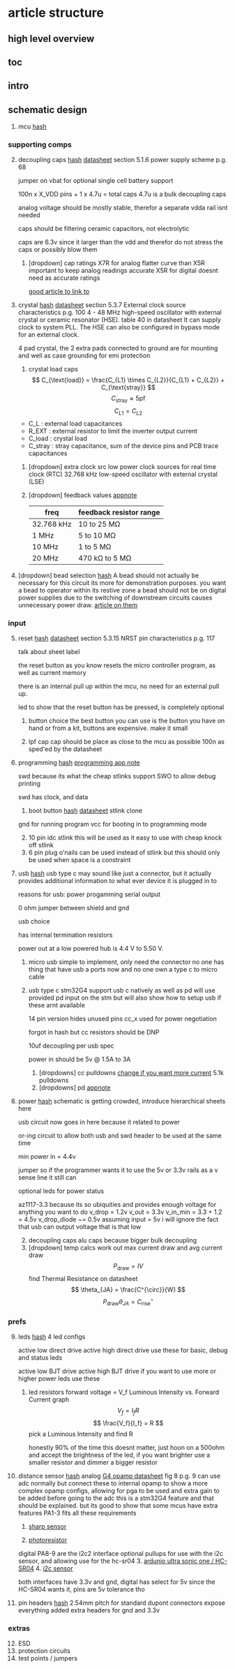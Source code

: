 # article structure

## high level overview

## toc

## intro

## schematic design

1. mcu
[hash](e9c2dbe1c46d9b92890eeec189a6750cf9917f85)

### supporting comps

2. decoupling caps
    [hash](98fe0d07d26a1c95464953851bdf675cf1a5116f)
    [datasheet](https://www.st.com/resource/en/datasheet/stm32g431cb.pdf) section 5.1.6 power supply scheme p.g. 68

    jumper on vbat for optional single cell battery support

    100n x X_VDD pins + 1 x 4.7u = total caps
    4.7u is a bulk decoupling caps

    analog voltage should be mostly stable, therefor a separate vdda rail isnt needed

    caps should be filtering ceramic capacitors, not electrolytic

    caps are 6.3v since it larger than the vdd and therefor do not stress the caps or possibly blow them

   1. [dropdown] cap ratings
        X7R for analog
            flatter curve than X5R important to keep analog readings accurate
        X5R for digital
            doesnt need as accurate ratings

        [good article to link to](https://www.kemet.com/en/us/technical-resources/heres-what-makes-mlcc-dielectrics-different.html)


3. crystal
    [hash](6430cd6cd9e619b09895460b4084fa307ed90d1f)
    [datasheet](https://www.st.com/resource/en/datasheet/stm32g431cb.pdf)
    section 5.3.7 External clock source characteristics p.g. 100
    4 - 48 MHz high-speed oscillator with external crystal or ceramic resonator (HSE). table 40 in datasheet
    It can supply clock to system PLL. The HSE can also be configured in bypass mode for an external clock.

    4 pad crystal, the 2 extra pads connected to ground are for mounting and well as case grounding for emi protection

   1. crystal load caps
    $$
        C_{\text{load}} = \frac{C_{L1} \times C_{L2}}{C_{L1} + C_{L2}} + C_{\text{stray}}
    $$
    $$
        C_{\text{stray}} \approx5\text{pf}
    $$
    $$
        C_{L1} = C_{L2} 
    $$

    - C_L : external load capacitances
    - R_EXT : external resistor to limit the inverter output current
    - C_load : crystal load
    - C_stray : stray capacitance, sum of the device pins and PCB trace capacitances
    1. [dropdown] extra clock src
       low power clock sources for real time clock (RTC)
       32.768 kHz low-speed oscillator with external crystal (LSE)

    2. [dropdown] feedback values
        [appnote](https://www.st.com/resource/en/application_note/cd00221665-oscillator-design-guide-for-stm8af-al-s-stm32-mcus-and-mpus-stmicroelectronics.pdf)

        | freq | feedback resistor range |
        | ---- | ---------------------- |
        | 32.768 kHz  | 10 to 25 MΩ |
        | 1 MHz | 5 to 10 MΩ|
        | 10 MHz | 1 to 5 MΩ|
        | 20 MHz | 470 kΩ to 5 MΩ|



4. [dropdown] bead selection
    [hash](ed590af96a158ff80046151752b1db2daed66063)
    A bead should not actually be necessary for this circuit its more for demonstration purposes.
    you want a bead to operator within its restive zone
    a bead should not be on digital power supplies due to the switching of downstream circuits causes unnecessary power draw.
    [article on them](https://resources.altium.com/p/how-do-ferrite-beads-work-and-how-do-you-choose-right-one)
    

### input
5. reset
    [hash](ca8ece5d9ce18528ab4d70325f88380fb582dfc1)
    [datasheet](https://www.st.com/resource/en/datasheet/stm32g431cb.pdf)
    section 5.3.15 NRST pin characteristics p.g. 117

    talk about sheet label
   
    the reset button as you know resets the micro controller program, as well as current memory 
    
    there is an internal pull up within the mcu, no need for an external pull up.

    led to show that the reset button has be pressed, is completely optional

   1. button choice
        the best button you can use is the button you have on hand or from a kit, buttons are expensive. make it small

   2. lpf cap
      cap should be place as close to the mcu as possible
      100n as sped'ed by the datasheet

6. programming
    [hash](1d1887cbb8e0dd7f1c3b1ad92e817dd7263f4d1d)
    [programming app note](https://www.st.com/resource/en/application_note/dm00354244-stm32-microcontroller-debug-toolbox-stmicroelectronics.pdf)
    
    swd because its what the cheap stlinks support
    SWO to allow debug printing

    swd has clock, and data

   1. boot button
    [hash](c9936e445c0efe0e008e8a08ca916a944b0e9a81)
    [datasheet](https://stm32-base.org/guides/connecting-your-debugger.html)
    stlink clone

    gnd for running program
    vcc for booting in to programming mode

   2. 10 pin idc stlink
        this will be used as it easy to use with cheap knock off stlink
   3. 6 pin plug o'nails
        can be used instead of stlink but this should only be used when space is a constraint

7. usb
    [hash](fe8af82cef5476babfd91a4354a0ed6b2c7fa221)
    usb type c may sound like just a connector, but it actually provides additional information to what ever device it is plugged in to

    reasons for usb: 
    power
    progamming
    serial output

    0 ohm jumper between shield and gnd

    usb choice

    has internal termination resistors

    power out at a low powered hub is 4.4 V to 5.50 V.

   1. micro usb
    simple to implement, only need the connector
    no one has thing that have usb a ports now and no one own a type c to micro cable
   2. usb type c
      stm32G4 support usb c natively as well as pd
      will use provided pd input on the stm but will also show how to setup usb if these arnt available 

      14 pin version 
      hides unused pins 
      cc_x used for power negotiation

      forgot in hash but cc resistors should be DNP
      
      10uf decoupling per usb spec

      power in should be 5v @ 1.5A to 3A

      1. [dropdowns] cc pulldowns
        [change if you want more current](https://www.microchip.com/content/dam/mchp/documents/OTH/ApplicationNotes/ApplicationNotes/00001953A.pdf)
        5.1k pulldowns
      2. [dropdowns] pd
         [appnote](https://www.st.com/resource/en/user_manual/dm00598101-managing-usb-power-delivery-systems-with-stm32-microcontrollers-stmicroelectronics.pdf)

8. power
    [hash](b36409520eb05e74d2c82bd2b8d01cf1bc5a77b1)
    schematic is getting crowded, introduce hierarchical sheets here

    usb circuit now goes in here because it related to power

    or-ing circuit to allow both usb and swd header to be used at the same time

    min power in = 4.4v
    
    jumper so if the programmer wants it to use the 5v or 3.3v rails as a v sense line it still can
    
    optional leds for power status

    az1117-3.3 because its so ubiquities and provides enough voltage for anything you want to do
    v_drop = 1.2v
    v_out = 3.3v
    v_in_min = 3.3 + 1.2 = 4.5v
    v_drop_diode ~= 0.5v assuming input = 5v
    i will ignore the fact that usb can output voltage that is that low

   2. decoupling caps
        alu caps because bigger bulk decoupling
   3. [dropdown] temp calcs
        work out max current draw and avg current draw
        $$
        P_{\text{draw}} = IV
        $$
        find Thermal Resistance on datasheet
        $$
        \theta_{JA} = \frac{C^{\circ}}{W}
        $$
        $$
            P_{\text{draw}} \theta_{JA} = C^{\circ}_\text{rise} 
        $$

### prefs
9. leds
    [hash](ae1e725e1f196119e2582571466d08307c622540)
    4 led configs

    active low direct drive
    active high direct drive
    use these for basic, debug and status leds

    active low BJT drive
    active high BJT drive
    if you want to use more or higher power leds use these

    1. led resistors
        forward voltage = V_f
        Luminous Intensity vs. Forward Current graph
        $$
            V_f = I_f R
        $$
        $$
            \frac{V_f}{I_f} = R
        $$
        pick a Luminous Intensity and find R

        honestly 90% of the time this doesnt matter, just hoon on a 500ohm and accept the brightness of the led, if you want brighter use a smaller resistor and dimmer a bigger resistor

10. distance sensor
    [hash](8c9ae6b2d3eeb6c376ba404fffb7075c1cead87e)
    analog
    [G4 opamp datasheet](https://www.st.com/resource/en/application_note/dm00605707-operational-amplifier-opamp-usage-in-stm32g4-series-stmicroelectronics.pdf)
    fig 8 p.g. 9
    can use adc normally but connect these to internal opamp to show a more complex opamp configs, allowing for pga to be used and extra gain to be added before going to the adc
    this is a stm32G4 feature and that should be explained. but its good to show that some mcus have extra features
    PA1-3 fits all these requirements
    1. [sharp sensor](https://www.sparkfun.com/infrared-proximity-sensor-sharp-gp2y0a21yk.html)
    
    2. [photoresistor](https://www.sparkfun.com/mini-photocell.html)
    
    digital
    PA8-9 are the i2c2 interface
    optional pullups for use with the i2c sensor, and allowing use for the hc-sr04
    3. [ardunio ultra sonic one / HC-SR04](https://www.sparkfun.com/ultrasonic-distance-sensor-hc-sr04.html)
    4. [i2c sensor](https://www.adafruit.com/product/4742) 

    both interfaces have 3.3v and gnd, digital has select for 5v since the HC-SR04 wants it, pins are 5v tolerance tho

11. pin headers
    [hash](381e4038692ab114b09633142ac0fe56978363f7)
    2.54mm pitch for standard dupont connectors
    expose everything
    added extra headers for gnd and 3.3v

### extras 

12. ESD
13. protection circuits
14. test points / jumpers